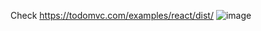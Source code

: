 Check https://todomvc.com/examples/react/dist/ 
![image](https://github.com/user-attachments/assets/2a6b20a7-66fa-4e3b-b887-8e762bae29b1)
